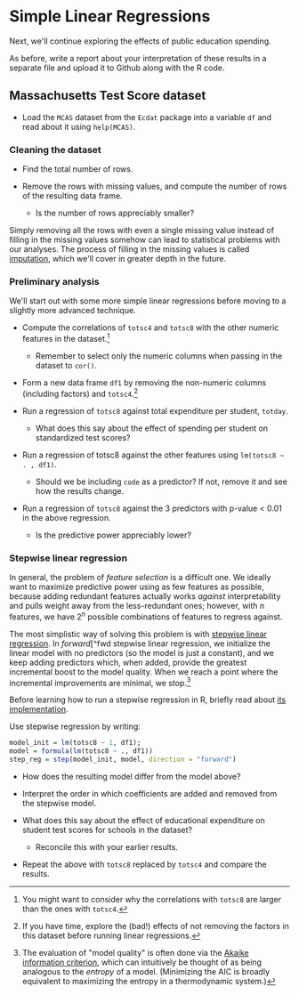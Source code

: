 Simple Linear Regressions
=========================

Next, we'll continue exploring the effects of public education spending.

As before, write a report about your interpretation of these results in a separate file and upload it to Github along with the R code.

Massachusetts Test Score dataset
--------------------------------

* Load the `MCAS` dataset from the `Ecdat` package into a variable `df` and read about it using `help(MCAS)`.

### Cleaning the dataset ###

* Find the total number of rows.

* Remove the rows with missing values, and compute the number of rows of the resulting data frame.

	* Is the number of rows appreciably smaller?

Simply removing all the rows with even a single missing value instead of filling in the missing values somehow can lead to statistical problems with our analyses. The process of filling in the missing values is called [imputation](https://en.wikipedia.org/wiki/Imputation_(statistics)), which we'll cover in greater depth in the future.

### Preliminary analysis ###

We'll start out with some more simple linear regressions before moving to a slightly more advanced technique.

* Compute the correlations of `totsc4` and `totsc8` with the other numeric features in the dataset.[^why]

	* Remember to select only the numeric columns when passing in the dataset to `cor()`. 

* Form a new data frame `df1` by removing the non-numeric columns (including factors) and `totsc4`.[^fact]

* Run a regression of `totsc8` against total expenditure per student, `totday`.

	* What does this say about the effect of spending per student on standardized test scores?

* Run a regression of totsc8 against the other features using `lm(totsc8 ~ . , df1)`.

	* Should we be including `code` as a predictor? If not, remove it and see how the results change.

* Run a regression of `totsc8` against the 3 predictors with p-value $<$ 0.01 in the above regression.

	* Is the predictive power appreciably lower? 

### Stepwise linear regression ###

In general, the problem of *feature selection* is a difficult one. We ideally want to maximize predictive power using as few features as possible, because adding redundant features actually works *against* interpretability and pulls weight away from the less-redundant ones; however, with $n$ features, we have $2^n$ possible combinations of features to regress against.

The most simplistic way of solving this problem is with [stepwise linear regression](http://people.duke.edu/~rnau/regstep.htm). In *forward*[^fwd stepwise linear regression, we initialize the linear model with no predictors (so the model is just a constant), and we keep adding predictors which, when added, provide the greatest incremental boost to the model quality. When we reach a point where the incremental improvements are minimal, we stop.[^step]


Before learning how to run a stepwise regression in R, briefly read about [its implementation](https://stat.ethz.ch/R-manual/R-devel/library/stats/html/step.html).

Use stepwise regression by writing:

```r
model_init = lm(totsc8 ~ 1, df1);
model = formula(lm(totsc8 ~ ., df1))
step_reg = step(model_init, model, direction = "forward")
```

* How does the resulting model differ from the model above?

* Interpret the order in which coefficients are added and removed from the stepwise model.

* What does this say about the effect of educational expenditure on student test scores for schools in the dataset?

	* Reconcile this with your earlier results.

* Repeat the above with `totsc8` replaced by `totsc4` and compare the results.

[^why]: You might want to consider why the correlations with `totsc8` are larger than the ones with `totsc4`.

[^fact]: If you have time, explore the (bad!) effects of not removing the factors in this dataset before running linear regressions.

[^fwd]: We also have *backward* stepwise linear regression, in which we start with all of the predictors added to the model and successively remove predictors which, when removed, are associated with the smallest incremental drop in model quality. Forward and backward linear regression can be combined for a method where predictors can both be added or removed based on how doing so affects model quality.

[^step]: The evaluation of "model quality" is often done via the [Akaike information criterion](https://en.wikipedia.org/wiki/Akaike_information_criterion), which can intuitively be thought of as being analogous to the *entropy* of a model. (Minimizing the AIC is broadly equivalent to maximizing the entropy in a thermodynamic system.)
